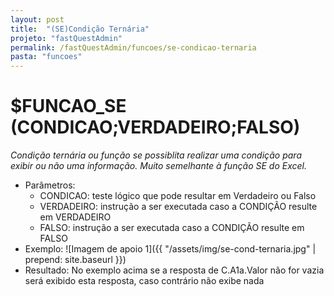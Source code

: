 ```yaml
---
layout: post
title:  "(SE)Condição Ternária"
projeto: "fastQuestAdmin"
permalink: /fastQuestAdmin/funcoes/se-condicao-ternaria
pasta: "funcoes"
---
```

# $FUNCAO_SE (CONDICAO;VERDADEIRO;FALSO)

*Condição ternária ou função se possiblita realizar uma condição para exibir ou não uma informação. Muito semelhante à função SE do Excel.*

- Parâmetros: 
    - CONDICAO: teste lógico que pode resultar em Verdadeiro ou Falso
    - VERDADEIRO: instrução a ser executada caso a CONDIÇÃO resulte em VERDADEIRO
    - FALSO: instrução a ser executada caso a CONDIÇÃO resulte em FALSO
- Exemplo:
![Imagem de apoio 1]({{ "/assets/img/se-cond-ternaria.jpg" | prepend: site.baseurl }})
- Resultado:
No exemplo acima se a resposta de C.A1a.Valor não for vazia será exibido esta resposta, caso contrário não exibe nada 
